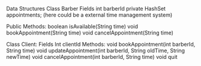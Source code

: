
Data Structures
Class Barber
Fields
int barberId
private HashSet<String> appointments; (here could be a external time management system) 

Public Methods:
boolean isAvailable(String time)
void bookAppointment(String time)
void cancelAppointment(String time)

Class Client:
Fields
Int clientId
Methods:
void bookAppointment(int barberId, String time) 
void updateAppointment(int barberId, String oldTime, String newTime) 
void cancelAppointment(int barberId, String time) 
void quit
